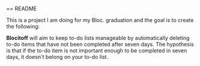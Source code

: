 == README

This is a project I am doing for my Bloc. graduation and the goal is to create the following:

<strong>Blocitoff</strong> will aim to keep to-do lists manageable by automatically deleting to-do items that have not been completed after seven days. The hypothesis is that if the to-do item is not important enough to be completed in seven days, it doesn't belong on your to-do list.
